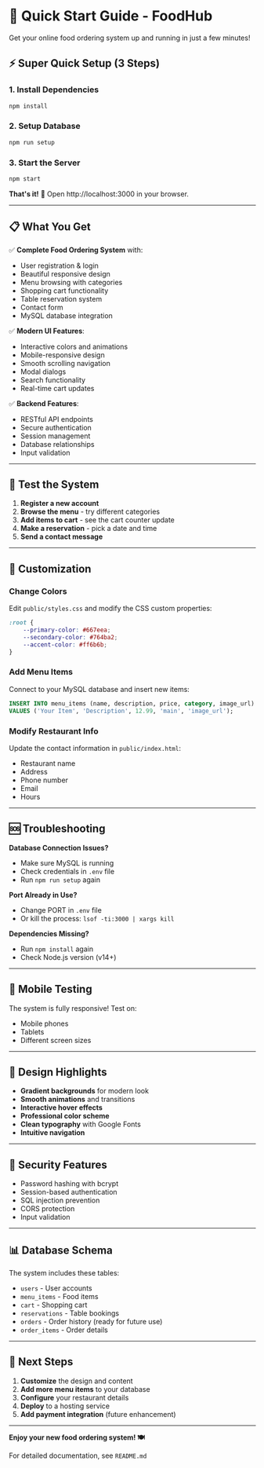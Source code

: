 # 🚀 Quick Start Guide - FoodHub

Get your online food ordering system up and running in just a few minutes!

## ⚡ Super Quick Setup (3 Steps)

### 1. Install Dependencies
```bash
npm install
```

### 2. Setup Database
```bash
npm run setup
```

### 3. Start the Server
```bash
npm start
```

**That's it!** 🎉 Open http://localhost:3000 in your browser.

---

## 📋 What You Get

✅ **Complete Food Ordering System** with:
- User registration & login
- Beautiful responsive design
- Menu browsing with categories
- Shopping cart functionality
- Table reservation system
- Contact form
- MySQL database integration

✅ **Modern UI Features**:
- Interactive colors and animations
- Mobile-responsive design
- Smooth scrolling navigation
- Modal dialogs
- Search functionality
- Real-time cart updates

✅ **Backend Features**:
- RESTful API endpoints
- Secure authentication
- Session management
- Database relationships
- Input validation

---

## 🎯 Test the System

1. **Register a new account**
2. **Browse the menu** - try different categories
3. **Add items to cart** - see the cart counter update
4. **Make a reservation** - pick a date and time
5. **Send a contact message**

---

## 🔧 Customization

### Change Colors
Edit `public/styles.css` and modify the CSS custom properties:
```css
:root {
    --primary-color: #667eea;
    --secondary-color: #764ba2;
    --accent-color: #ff6b6b;
}
```

### Add Menu Items
Connect to your MySQL database and insert new items:
```sql
INSERT INTO menu_items (name, description, price, category, image_url) 
VALUES ('Your Item', 'Description', 12.99, 'main', 'image_url');
```

### Modify Restaurant Info
Update the contact information in `public/index.html`:
- Restaurant name
- Address
- Phone number
- Email
- Hours

---

## 🆘 Troubleshooting

**Database Connection Issues?**
- Make sure MySQL is running
- Check credentials in `.env` file
- Run `npm run setup` again

**Port Already in Use?**
- Change PORT in `.env` file
- Or kill the process: `lsof -ti:3000 | xargs kill`

**Dependencies Missing?**
- Run `npm install` again
- Check Node.js version (v14+)

---

## 📱 Mobile Testing

The system is fully responsive! Test on:
- Mobile phones
- Tablets
- Different screen sizes

---

## 🎨 Design Highlights

- **Gradient backgrounds** for modern look
- **Smooth animations** and transitions
- **Interactive hover effects**
- **Professional color scheme**
- **Clean typography** with Google Fonts
- **Intuitive navigation**

---

## 🔐 Security Features

- Password hashing with bcrypt
- Session-based authentication
- SQL injection prevention
- CORS protection
- Input validation

---

## 📊 Database Schema

The system includes these tables:
- `users` - User accounts
- `menu_items` - Food items
- `cart` - Shopping cart
- `reservations` - Table bookings
- `orders` - Order history (ready for future use)
- `order_items` - Order details

---

## 🚀 Next Steps

1. **Customize** the design and content
2. **Add more menu items** to your database
3. **Configure** your restaurant details
4. **Deploy** to a hosting service
5. **Add payment integration** (future enhancement)

---

**Enjoy your new food ordering system! 🍽️**

For detailed documentation, see `README.md`
